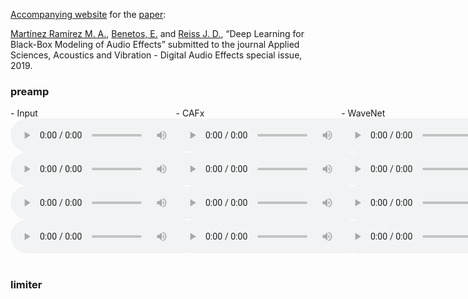 [Accompanying  website](https://mchijmma.github.io/DL-AFx/) for the [paper](http:link.to.paper):

[Martínez Ramírez M. A.](http://m-marco.com), [Benetos, E.](https://www.eecs.qmul.ac.uk/~emmanouilb/) and [Reiss J. D.](http://www.eecs.qmul.ac.uk/~josh/), “Deep Learning for Black-Box Modeling of Audio Effects” submitted to the journal Applied Sciences, Acoustics and Vibration - Digital Audio Effects special issue, 2019.

### preamp
<div id="contentBox" style="margin:0px auto; width:350%">
<div id="column1" style="float:left; margin:0; width:15%;">
- Input <br />
<audio controls="controls">
    <source src="audio/Preamp/Preamp_32_AET_CRNN_23_input.mp3" type="audio/mp3" />
</audio>
<audio controls="controls">
    <source src="audio/Preamp/Preamp_24_AET_CRNN_23_input.mp3" type="audio/mp3" />
</audio>
<audio controls="controls">
    <source src="audio/Preamp/Preamp_44_AET_CRNN_23_input.mp3" type="audio/mp3" />
</audio>
<audio controls="controls">
    <source src="audio/Preamp/Preamp_57_AET_CRNN_23_input.mp3" type="audio/mp3" />
</audio>
</div>

<div id="column2" style="float:left; margin:0;width:15%;">
- CAFx <br />
<audio controls="controls">
    <source src=""audio/Preamp/Preamp_32_AET_DNN_Local_Dense_SAAF3_output.mp3" type="audio/mp3" />
</audio>
<audio controls="controls">
    <source src="audio/Preamp/Preamp_24_AET_DNN_Local_Dense_SAAF3_output.mp3" type="audio/mp3" />
</audio>
<audio controls="controls">
    <source src="audio/Preamp/Preamp_44_AET_DNN_Local_Dense_SAAF3_output.mp3" type="audio/mp3" />
</audio>
<audio controls="controls">
    <source src="audio/Preamp/Preamp_57_AET_DNN_Local_Dense_SAAF3_output.mp3" type="audio/mp3" />
</audio>
</div>

<div id="column3" style="float:left; margin:0;width:15%">
- WaveNet <br />
<audio controls="controls">
    <source src=""audio/Preamp/Preamp_32_Wavenet2_output.mp3" type="audio/mp3" />
</audio>
<audio controls="controls">
    <source src="audio/Preamp/Preamp_24_Wavenet2_output.mp3" type="audio/mp3" />
</audio>
<audio controls="controls">
    <source src="audio/Preamp/Preamp_44_Wavenet2_output.mp3" type="audio/mp3" />
</audio>
<audio controls="controls">
    <source src="audio/Preamp/Preamp_57_Wavenet2_output.mp3" type="audio/mp3" />
</audio>
</div>

<div id="column4" style="float:left; margin:0;width:15%">
- CRAFx <br />
<audio controls="controls">
    <source src=""audio/Preamp/Preamp_32_AET_CRNN_23_output.mp3" type="audio/mp3" />
</audio>
<audio controls="controls">
    <source src="audio/Preamp/Preamp_24_AET_CRNN_23_output.mp3" type="audio/mp3" />
</audio>
<audio controls="controls">
    <source src="audio/Preamp/Preamp_44_AET_CRNN_23_output.mp3" type="audio/mp3" />
</audio>
<audio controls="controls">
    <source src="audio/Preamp/Preamp_57_AET_CRNN_23_output.mp3" type="audio/mp3" />
</audio>
</div>

<div id="column5" style="float:left; margin:0;width:15%;">
- CWAFx <br />
<audio controls="controls">
    <source src=""audio/Preamp/Preamp_AET_Wavenet_1_output.mp3" type="audio/mp3" />
</audio>
<audio controls="controls">
    <source src="audio/Preamp/Preamp_AET_Wavenet_1_output.mp3" type="audio/mp3" />
</audio>
<audio controls="controls">
    <source src="audio/Preamp/Preamp_AET_Wavenet_1_output.mp3" type="audio/mp3" />
</audio>
<audio controls="controls">
    <source src="audio/Preamp/Preamp_AET_Wavenet_1_output.mp3" type="audio/mp3" />
</audio>
</div>

<div id="column6" style="float:left; margin:0;width:15%;">
- reference <br />
<audio controls="controls">
    <source src=""audio/Preamp/Preamp_32_AET_CRNN_23_target.mp3" type="audio/mp3" />
</audio>
<audio controls="controls">
    <source src="audio/Preamp/Preamp_24_AET_CRNN_23_target.mp3" type="audio/mp3" />
</audio>
<audio controls="controls">
    <source src="audio/Preamp/Preamp_44_AET_CRNN_23_target.mp3" type="audio/mp3" />
</audio>
<audio controls="controls">
    <source src="audio/Preamp/Preamp_57_AET_CRNN_23_target.mp3" type="audio/mp3" />
</audio>
</div>

</div>

&nbsp;
### limiter



<!--
&nbsp;
### Citation
>@aticle{martinez2019deep,<br />
>   title={Deep Learning for Black-Box Modeling of Audio Effects},<br />
>   author={Mart\'{i}nez Ram\'{i}rez, Marco A and Benetos, Emmanouil and Reiss, Joshua D},<br />
>   booktitle={Applied Sciences}<br />
>}<br /> -->
